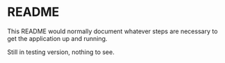 # README

This README would normally document whatever steps are necessary to get the
application up and running.

Still in testing version, nothing to see.